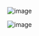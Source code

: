 ![image](https://github.com/Maryess/JS_Bank/assets/121576046/5a9590b2-f480-49cd-8b0a-0afa442ee7a1)

![image](https://github.com/Maryess/JS_Bank/assets/121576046/ae1ef8f4-0548-4612-9862-7d0ce640c675)

